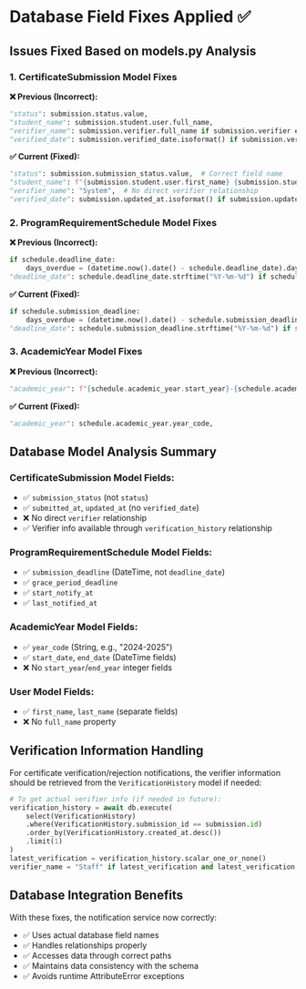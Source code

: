 # Database Field Fixes Applied ✅

## Issues Fixed Based on models.py Analysis

### 1. CertificateSubmission Model Fixes

**❌ Previous (Incorrect):**
```python
"status": submission.status.value,
"student_name": submission.student.user.full_name,
"verifier_name": submission.verifier.full_name if submission.verifier else "System",
"verified_date": submission.verified_date.isoformat() if submission.verified_date else None,
```

**✅ Current (Fixed):**
```python
"status": submission.submission_status.value,  # Correct field name
"student_name": f"{submission.student.user.first_name} {submission.student.user.last_name}",  # No full_name property
"verifier_name": "System",  # No direct verifier relationship
"verified_date": submission.updated_at.isoformat() if submission.updated_at else None,  # No verified_date field
```

### 2. ProgramRequirementSchedule Model Fixes

**❌ Previous (Incorrect):**
```python
if schedule.deadline_date:
    days_overdue = (datetime.now().date() - schedule.deadline_date).days
"deadline_date": schedule.deadline_date.strftime("%Y-%m-%d") if schedule.deadline_date else "N/A",
```

**✅ Current (Fixed):**
```python
if schedule.submission_deadline:
    days_overdue = (datetime.now().date() - schedule.submission_deadline.date()).days
"deadline_date": schedule.submission_deadline.strftime("%Y-%m-%d") if schedule.submission_deadline else "N/A",
```

### 3. AcademicYear Model Fixes

**❌ Previous (Incorrect):**
```python
"academic_year": f"{schedule.academic_year.start_year}-{schedule.academic_year.end_year}",
```

**✅ Current (Fixed):**
```python
"academic_year": schedule.academic_year.year_code,
```

## Database Model Analysis Summary

### CertificateSubmission Model Fields:
- ✅ `submission_status` (not `status`)
- ✅ `submitted_at`, `updated_at` (no `verified_date`)
- ❌ No direct `verifier` relationship
- ✅ Verifier info available through `verification_history` relationship

### ProgramRequirementSchedule Model Fields:
- ✅ `submission_deadline` (DateTime, not `deadline_date`)
- ✅ `grace_period_deadline`
- ✅ `start_notify_at`
- ✅ `last_notified_at`

### AcademicYear Model Fields:
- ✅ `year_code` (String, e.g., "2024-2025")
- ✅ `start_date`, `end_date` (DateTime fields)
- ❌ No `start_year`/`end_year` integer fields

### User Model Fields:
- ✅ `first_name`, `last_name` (separate fields)
- ❌ No `full_name` property

## Verification Information Handling

For certificate verification/rejection notifications, the verifier information should be retrieved from the `VerificationHistory` model if needed:

```python
# To get actual verifier info (if needed in future):
verification_history = await db.execute(
    select(VerificationHistory)
    .where(VerificationHistory.submission_id == submission.id)
    .order_by(VerificationHistory.created_at.desc())
    .limit(1)
)
latest_verification = verification_history.scalar_one_or_none()
verifier_name = "Staff" if latest_verification and latest_verification.verifier_id else "System"
```

## Database Integration Benefits

With these fixes, the notification service now correctly:
- ✅ Uses actual database field names
- ✅ Handles relationships properly
- ✅ Accesses data through correct paths
- ✅ Maintains data consistency with the schema
- ✅ Avoids runtime AttributeError exceptions